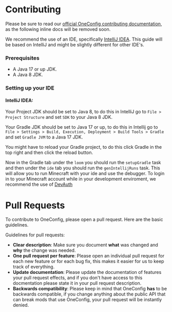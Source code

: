 # Contributing

Please be sure to read our [official OneConfig contributing documentation](https://contributing.polyfrost.org/oneconfig), as the following inline docs will be removed soon.

We recommend the use of an IDE, specifically [IntelliJ IDEA](https://www.jetbrains.com/idea/). This guide will be based on IntelliJ and might be slightly different for other IDE's.

### Prerequisites
- A Java 17 or up JDK.
- A Java 8 JDK.

### Setting up your IDE

#### IntelliJ IDEA:
Your Project JDK should be set to Java 8, to do this in IntelliJ go to `File > Project Structure` and set `SDK` to your Java 8 JDK.

Your Gradle JDK should be set to Java 17 or up, to do this in Intellij go to `File > Settings > Build, Execution, Deployment > Build Tools > Gradle` and set `Gradle JVM` to a Java 17 JDK.

You might have to reload your Gradle project, to do this click Gradle in the top right and then click the reload button.

Now in the Gradle tab under the `loom` you should run the `setupGradle` task and then under the `ide` tab you should run the `genIntellijRuns` task.
This will allow you to run Minecraft with your ide and use the debugger. 
To login in to your Minecraft account while in your development enviroment, we recommend the use of [DevAuth](https://github.com/DJtheRedstoner/DevAuth)

# Pull Requests
To contribute to OneConfig, please open a pull request. Here are the basic guidelines.

Guidelines for pull requests:
- **Clear description**: Make sure you document **what** was changed and **why** the change was needed.
- **One pull request per feature**: Please open an individual pull request for each new feature or for each bug fix, this makes it easier for us to keep track of everything.
- **Update documentation**: Please update the documentation of features your pull request effects, and if you don't have access to this docmentation please state it in your pull request description.
- **Backwards compatibility**: Please keep in mind that OneConfig **has** to be backwards compatible, if you change anything about the public API that can break mods that use OneConfig, your pull request will be instantly denied.
